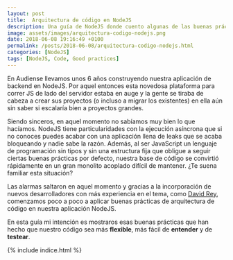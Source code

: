 ```yaml
---
layout: post
title:  Arquitectura de código en NodeJS
description: Una guía de NodeJS donde cuento algunas de las buenas prácticas aprendidas a lo largo de 6 años. Repasaremos conceptos de arquitectura limpia, DI, TDD...
image: assets/images/arquitectura-codigo-nodejs.png
date: 2018-06-08 19:16:49 +0100
permalink: /posts/2018-06-08/arquitectura-codigo-nodejs.html
categories: [NodeJS]
tags: [NodeJS, Code, Good practices]
---
```

En Audiense llevamos unos 6 años construyendo nuestra aplicación de backend en NodeJS. Por aquel entonces esta novedosa plataforma para correr JS de lado del servidor estaba en auge y la gente se tiraba de cabeza a crear sus proyectos (o incluso a migrar los existentes) en ella aún sin saber si escalaría bien a proyectos grandes.

Siendo sinceros, en aquel momento no sabíamos muy bien lo que hacíamos. NodeJS tiene particularidades con la ejecución asíncrona que si no conoces puedes acabar con una aplicación llena de leaks que se acaba bloqueando y nadie sabe la razón. Además, al ser JavaScript un lenguaje de programación sin tipos y sin una estructura fija que obligue a seguir ciertas buenas prácticas por defecto, nuestra base de código se convirtió rápidamente en un gran monolito acoplado difícil de mantener. ¿Te suena familiar esta situación?

Las alarmas saltaron en aquel momento y gracias a la incorporación de nuevos desarrolladores con más experiencia en el tema, como [David Rey](https://twitter.com/dreyacosta), comenzamos poco a poco a aplicar buenas prácticas de arquitectura de código en nuestra aplicación NodeJS.

En esta guía mi intención es mostraros esas buenas prácticas que han hecho que nuestro código sea más **flexible**, más fácil de **entender** y de **testear**.

{% include indice.html %}
